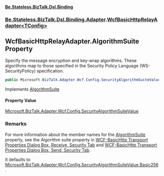 #### [Be.Stateless.BizTalk.Dsl.Binding](README.md 'README')
### [Be.Stateless.BizTalk.Dsl.Binding.Adapter](Be.Stateless.BizTalk.Dsl.Binding.Adapter.md 'Be.Stateless.BizTalk.Dsl.Binding.Adapter').[WcfBasicHttpRelayAdapter&lt;TConfig&gt;](WcfBasicHttpRelayAdapter_TConfig_.md 'Be.Stateless.BizTalk.Dsl.Binding.Adapter.WcfBasicHttpRelayAdapter<TConfig>')

## WcfBasicHttpRelayAdapter<TConfig>.AlgorithmSuite Property

Specify the message encryption and key-wrap algorithms. These algorithms map to those specified in the Security
Policy Language (WS-SecurityPolicy) specification.

```csharp
public Microsoft.BizTalk.Adapter.Wcf.Config.SecurityAlgorithmSuiteValue AlgorithmSuite { get; set; }
```

Implements [AlgorithmSuite](IAdapterConfigMessageSecurity_T_.AlgorithmSuite.md 'Be.Stateless.BizTalk.Dsl.Binding.Adapter.IAdapterConfigMessageSecurity<T>.AlgorithmSuite')

#### Property Value
[Microsoft.BizTalk.Adapter.Wcf.Config.SecurityAlgorithmSuiteValue](https://docs.microsoft.com/en-us/dotnet/api/Microsoft.BizTalk.Adapter.Wcf.Config.SecurityAlgorithmSuiteValue 'Microsoft.BizTalk.Adapter.Wcf.Config.SecurityAlgorithmSuiteValue')

### Remarks

For more information about the member names for the [AlgorithmSuite](WcfBasicHttpRelayAdapter_TConfig_.AlgorithmSuite.md 'Be.Stateless.BizTalk.Dsl.Binding.Adapter.WcfBasicHttpRelayAdapter<TConfig>.AlgorithmSuite') property, see the Algorithm suite
property in [WCF-BasicHttp
            Transport Properties Dialog Box, Receive, Security Tab](https://docs.microsoft.com/en-us/biztalk/core/technical-reference/wcf-basichttp-transport-properties-dialog-box-receive-security-tab 'https://docs.microsoft.com/en-us/biztalk/core/technical-reference/wcf-basichttp-transport-properties-dialog-box-receive-security-tab') and [WCF-BasicHttp
            Transport Properties Dialog Box, Send, Security Tab](https://docs.microsoft.com/en-us/biztalk/core/technical-reference/wcf-basichttp-transport-properties-dialog-box-send-security-tab 'https://docs.microsoft.com/en-us/biztalk/core/technical-reference/wcf-basichttp-transport-properties-dialog-box-send-security-tab').

It defaults to [Microsoft.BizTalk.Adapter.Wcf.Config.SecurityAlgorithmSuiteValue.Basic256](https://docs.microsoft.com/en-us/dotnet/api/Microsoft.BizTalk.Adapter.Wcf.Config.SecurityAlgorithmSuiteValue.Basic256 'Microsoft.BizTalk.Adapter.Wcf.Config.SecurityAlgorithmSuiteValue.Basic256').